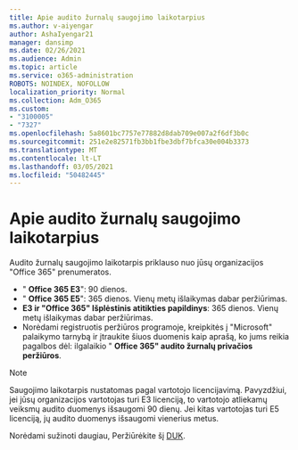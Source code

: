 ```yaml
---
title: Apie audito žurnalų saugojimo laikotarpius
ms.author: v-aiyengar
author: AshaIyengar21
manager: dansimp
ms.date: 02/26/2021
ms.audience: Admin
ms.topic: article
ms.service: o365-administration
ROBOTS: NOINDEX, NOFOLLOW
localization_priority: Normal
ms.collection: Adm_O365
ms.custom:
- "3100005"
- "7327"
ms.openlocfilehash: 5a8601bc7757e77882d8dab709e007a2f6df3b0c
ms.sourcegitcommit: 251e2e82571fb3bb1fbe3dbf7bfca30e004b3373
ms.translationtype: MT
ms.contentlocale: lt-LT
ms.lasthandoff: 03/05/2021
ms.locfileid: "50482445"
---
```

# <a name="about-audit-logs-retention-periods"></a>Apie audito žurnalų saugojimo laikotarpius

Audito žurnalų saugojimo laikotarpis priklauso nuo jūsų organizacijos "Office 365" prenumeratos.

- " **Office 365 E3**": 90 dienos.
- " **Office 365 E5**": 365 dienos. Vienų metų išlaikymas dabar peržiūrimas.
- **E3 ir "Office 365" Išplėstinis atitikties papildinys**: 365 dienos. Vienų metų išlaikymas dabar peržiūrimas.
- Norėdami registruotis peržiūros programoje, kreipkitės į "Microsoft" palaikymo tarnybą ir įtraukite šiuos duomenis kaip aprašą, ko jums reikia pagalbos dėl: ilgalaikio " **Office 365" audito žurnalų privačios peržiūros**.
> [!NOTE]
> Saugojimo laikotarpis nustatomas pagal vartotojo licencijavimą. Pavyzdžiui, jei jūsų organizacijos vartotojas turi E3 licenciją, to vartotojo atliekamų veiksmų audito duomenys išsaugomi 90 dienų. Jei kitas vartotojas turi E5 licenciją, jų audito duomenys išsaugomi vienerius metus.

Norėdami sužinoti daugiau, Peržiūrėkite šį [DUK](https://go.microsoft.com/fwlink/?linkid=2115336).